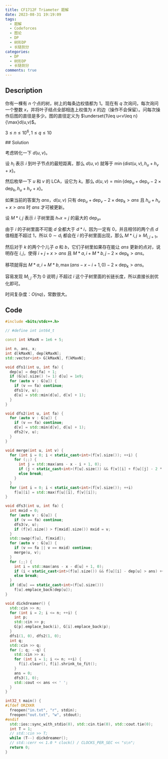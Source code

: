 ```yaml
---
title: CF1712F Triameter 题解
date: 2023-08-31 19:19:09
tags:
  - 题解
  - Codeforces
  - 图论
  - DP
  - 树形DP
  - 长链剖分
categories:
  - DP
  - 树形DP
  - 长链剖分
comments: true
---
```

## Description

你有一棵有 $n$ 个点的树，树上的每条边权值都为 $1$。现在有 $q$ 次询问，每次询问一个整数 $x$，并将叶子结点全部相连上权值为 $x$ 的边（操作不会保留）。问每次操作后图的直径是多少。图的直径定义为 $\underset{1\leq u<v\leq n}{\max}d(u,v)$。

$3\leq n\leq 10^6,1\leq q\leq 10$

<!--more-->



\## Solution

考虑转化一下 $d(u,v)$。

设 $h_i$ 表示 $i$ 到叶子节点的最短距离，那么 $d(u,v)$ 就等于 $\min\{\text{dist}(u,v),h_u+h_v+x\}$。

然后枚举一下 $u$ 和 $v$ 的 $\text{LCA}$，设它为 $k$。那么 $d(u,v)=\min\{\text{dep}_u+\text{dep}_v-2\times \text{dep}_k,h_u+h_v+x\}$。

如果当前的答案为 $ans$，$d(u,v)$ 只有 $\text{dep}_u+\text{dep}_v-2\times \text{dep}_k>ans$ 且 $h_u+h_v+x>ans$ 时 $ans$ 才可被更新。

设 $M*{i,j}$ 表示 $i$ 子树里面 $h_*{x}=j$ 的最大的 $\text{dep}_x$。

由于 $i$ 的子树里面不可能 $d$ 全都大于 $d*i$，因为一定有 $0$，并且相邻的两个点 $d$ 值相差不超过 $1$，所以 $0\sim d_i$ 都会在 $i$ 的子树里面出现，那么 $M*{i,j}\geq M_{i,j+1}$。

然后对于 $k$ 的两个个儿子 $a$ 和 $b$，它们子树里如果存在能让 $ans$ 更新的点对，说明存在 $i,j$，使得 $i+j+x>ans$ 且 $M*{a,i}+M*{b,j}-2\times\text{dep}_k>ans$。

移项就得出 $M*{a,i}+M*{b,\max(ans-x-i+1,0)}-2\times \text{dep}_k>ans$。

容易发现 $M_{i,j}$ 不为 $0$ 说明 $j$ 不超过 $i$ 这个子树里面的长链长度，所以直接长剖优化即可。

时间复杂度：$O(nq)$，常数很大。

## Code

```cpp
#include <bits/stdc++.h>

// #define int int64_t

const int kMaxN = 1e6 + 5;

int n, ans, x;
int d[kMaxN], dep[kMaxN];
std::vector<int> G[kMaxN], f[kMaxN];

void dfs1(int u, int fa) {
  dep[u] = dep[fa] + 1;
  if (G[u].size() != 1) d[u] = 1e9;
  for (auto v : G[u]) {
    if (v == fa) continue;
    dfs1(v, u);
    d[u] = std::min(d[u], d[v] + 1);
  }
}

void dfs2(int u, int fa) {
  for (auto v : G[u]) {
    if (v == fa) continue;
    d[v] = std::min(d[v], d[u] + 1);
    dfs2(v, u);
  }
}

void merge(int u, int v) {
  for (int i = 0; i < static_cast<int>(f[v].size()); ++i) {
    for (;;) {
      int j = std::max(ans - x - i + 1, 0);
      if (j < static_cast<int>(f[u].size()) && f[v][i] + f[u][j] - 2 * dep[u] > ans) ++ans;
      else break;
    }
  }
  for (int i = 0; i < static_cast<int>(f[v].size()); ++i)
    f[u][i] = std::max(f[u][i], f[v][i]);
}

void dfs3(int u, int fa) {
  int mxid = 0;
  for (auto v : G[u]) {
    if (v == fa) continue;
    dfs3(v, u);
    if (f[v].size() > f[mxid].size()) mxid = v;
  }
  std::swap(f[u], f[mxid]);
  for (auto v : G[u]) {
    if (v == fa || v == mxid) continue;
    merge(u, v);
  }
  for (;;) {
    int i = std::max(ans - x - d[u] + 1, 0);
    if (i < static_cast<int>(f[u].size()) && f[u][i] - dep[u] > ans) ++ans;
    else break;
  }
  if (d[u] == static_cast<int>(f[u].size()))
    f[u].emplace_back(dep[u]);
}

void dickdreamer() {
  std::cin >> n;
  for (int i = 2; i <= n; ++i) {
    int p;
    std::cin >> p;
    G[p].emplace_back(i), G[i].emplace_back(p);
  }
  dfs1(1, 0), dfs2(1, 0);
  int q;
  std::cin >> q;
  for (; q; --q) {
    std::cin >> x;
    for (int i = 1; i <= n; ++i) {
      f[i].clear(), f[i].shrink_to_fit();
    }
    ans = 0;
    dfs3(1, 0);
    std::cout << ans << ' ';
  }
}

int32_t main() {
#ifdef ORZXKR
  freopen("in.txt", "r", stdin);
  freopen("out.txt", "w", stdout);
#endif
  std::ios::sync_with_stdio(0), std::cin.tie(0), std::cout.tie(0);
  int T = 1;
  // std::cin >> T;
  while (T--) dickdreamer();
  // std::cerr << 1.0 * clock() / CLOCKS_PER_SEC << "s\n";
  return 0;
}
```